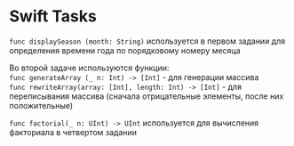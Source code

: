 #  Swift Tasks

`func displaySeason (month: String)` используется в первом задании для определения времени года по порядковому номеру месяца </br>

Во второй задаче используются функции: </br>
`func generateArray (_ n: Int) -> [Int]` - для генерации массива </br>
`func rewriteArray(array: [Int], length: Int) -> [Int]` - для переписывания массива (сначала отрицательные элементы, после них положительные) </br>

`func factorial(_ n: UInt) -> UInt` используется для вычисления факториала в четвертом задании </br>
